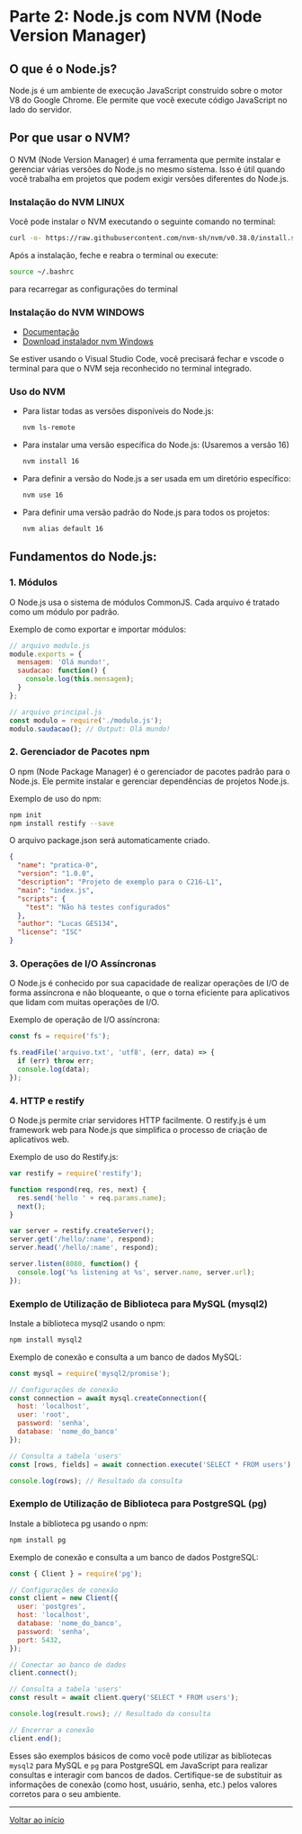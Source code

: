 # Parte 2: Node.js com NVM (Node Version Manager)

## O que é o Node.js?
Node.js é um ambiente de execução JavaScript construído sobre o motor V8 do Google Chrome. Ele permite que você execute código JavaScript no lado do servidor.

## Por que usar o NVM?
O NVM (Node Version Manager) é uma ferramenta que permite instalar e gerenciar várias versões do Node.js no mesmo sistema. Isso é útil quando você trabalha em projetos que podem exigir versões diferentes do Node.js.

### Instalação do NVM LINUX
Você pode instalar o NVM executando o seguinte comando no terminal:

```bash
curl -o- https://raw.githubusercontent.com/nvm-sh/nvm/v0.38.0/install.sh | bash
```

Após a instalação, feche e reabra o terminal ou execute:

```bash
source ~/.bashrc
```

para recarregar as configurações do terminal

### Instalação do NVM WINDOWS

- [Documentação](https://learn.microsoft.com/en-us/windows/dev-environment/javascript/nodejs-on-windows)
- [Download instalador nvm Windows](https://github.com/coreybutler/nvm-windows/releases)

Se estiver usando o Visual Studio Code, você precisará fechar e vscode o terminal para que o NVM seja reconhecido no terminal integrado.

### Uso do NVM
- Para listar todas as versões disponíveis do Node.js:
  ```bash
  nvm ls-remote
  ```

- Para instalar uma versão específica do Node.js: (Usaremos a versão 16)
  ```bash
  nvm install 16
  ```

- Para definir a versão do Node.js a ser usada em um diretório específico:
  ```bash
  nvm use 16
  ```

- Para definir uma versão padrão do Node.js para todos os projetos:
  ```bash
  nvm alias default 16
  ```

## Fundamentos do Node.js:

### 1. Módulos
O Node.js usa o sistema de módulos CommonJS. Cada arquivo é tratado como um módulo por padrão.

Exemplo de como exportar e importar módulos:

```javascript
// arquivo modulo.js
module.exports = {
  mensagem: 'Olá mundo!',
  saudacao: function() {
    console.log(this.mensagem);
  }
};
```

```javascript
// arquivo principal.js
const modulo = require('./modulo.js');
modulo.saudacao(); // Output: Olá mundo!
```

### 2. Gerenciador de Pacotes npm
O npm (Node Package Manager) é o gerenciador de pacotes padrão para o Node.js. Ele permite instalar e gerenciar dependências de projetos Node.js.

Exemplo de uso do npm:

```bash
npm init
npm install restify --save
```
O arquivo package.json será automaticamente criado.
```json
{
  "name": "pratica-0",
  "version": "1.0.0",
  "description": "Projeto de exemplo para o C216-L1",
  "main": "index.js",
  "scripts": {
    "test": "Não há testes configurados"
  },
  "author": "Lucas GES134",
  "license": "ISC"
}
```

### 3. Operações de I/O Assíncronas
O Node.js é conhecido por sua capacidade de realizar operações de I/O de forma assíncrona e não bloqueante, o que o torna eficiente para aplicativos que lidam com muitas operações de I/O.

Exemplo de operação de I/O assíncrona:

```javascript
const fs = require('fs');

fs.readFile('arquivo.txt', 'utf8', (err, data) => {
  if (err) throw err;
  console.log(data);
});
```

### 4. HTTP e restify
O Node.js permite criar servidores HTTP facilmente. O restify.js é um framework web para Node.js que simplifica o processo de criação de aplicativos web.

Exemplo de uso do Restify.js:

```javascript
var restify = require('restify');

function respond(req, res, next) {
  res.send('hello ' + req.params.name);
  next();
}

var server = restify.createServer();
server.get('/hello/:name', respond);
server.head('/hello/:name', respond);

server.listen(8080, function() {
  console.log('%s listening at %s', server.name, server.url);
});
```

### Exemplo de Utilização de Biblioteca para MySQL (mysql2)

Instale a biblioteca mysql2 usando o npm:

```bash
npm install mysql2
```

Exemplo de conexão e consulta a um banco de dados MySQL:

```javascript
const mysql = require('mysql2/promise');

// Configurações de conexão
const connection = await mysql.createConnection({
  host: 'localhost',
  user: 'root',
  password: 'senha',
  database: 'nome_do_banco'
});

// Consulta a tabela 'users'
const [rows, fields] = await connection.execute('SELECT * FROM users');

console.log(rows); // Resultado da consulta
```

### Exemplo de Utilização de Biblioteca para PostgreSQL (pg)

Instale a biblioteca pg usando o npm:

```bash
npm install pg
```

Exemplo de conexão e consulta a um banco de dados PostgreSQL:

```javascript
const { Client } = require('pg');

// Configurações de conexão
const client = new Client({
  user: 'postgres',
  host: 'localhost',
  database: 'nome_do_banco',
  password: 'senha',
  port: 5432,
});

// Conectar ao banco de dados
client.connect();

// Consulta a tabela 'users'
const result = await client.query('SELECT * FROM users');

console.log(result.rows); // Resultado da consulta

// Encerrar a conexão
client.end();
```

Esses são exemplos básicos de como você pode utilizar as bibliotecas `mysql2` para MySQL e `pg` para PostgreSQL em JavaScript para realizar consultas e interagir com bancos de dados. Certifique-se de substituir as informações de conexão (como host, usuário, senha, etc.) pelos valores corretos para o seu ambiente.

---
[Voltar ao início](../README.md)